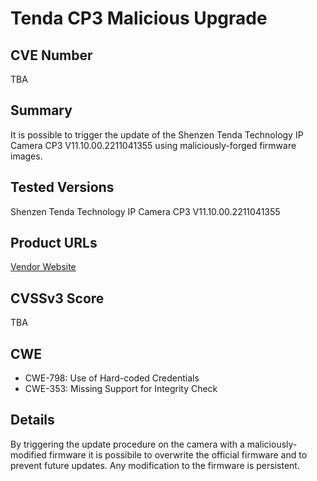 # Tenda CP3 Malicious Upgrade

## CVE Number

TBA

## Summary

It is possible to trigger the update of the Shenzen Tenda Technology IP Camera CP3 V11.10.00.2211041355 using maliciously-forged firmware images.

## Tested Versions

Shenzen Tenda Technology IP Camera CP3 V11.10.00.2211041355

## Product URLs

[Vendor Website](https://www.tendacn.com/us/product/CP3v22.html)

## CVSSv3 Score

TBA

## CWE

- CWE-798: Use of Hard-coded Credentials
- CWE-353: Missing Support for Integrity Check

## Details

By triggering the update procedure on the camera with a maliciously-modified firmware it is possibile to overwrite the official firmware and to prevent future updates. Any modification to the firmware is persistent.
